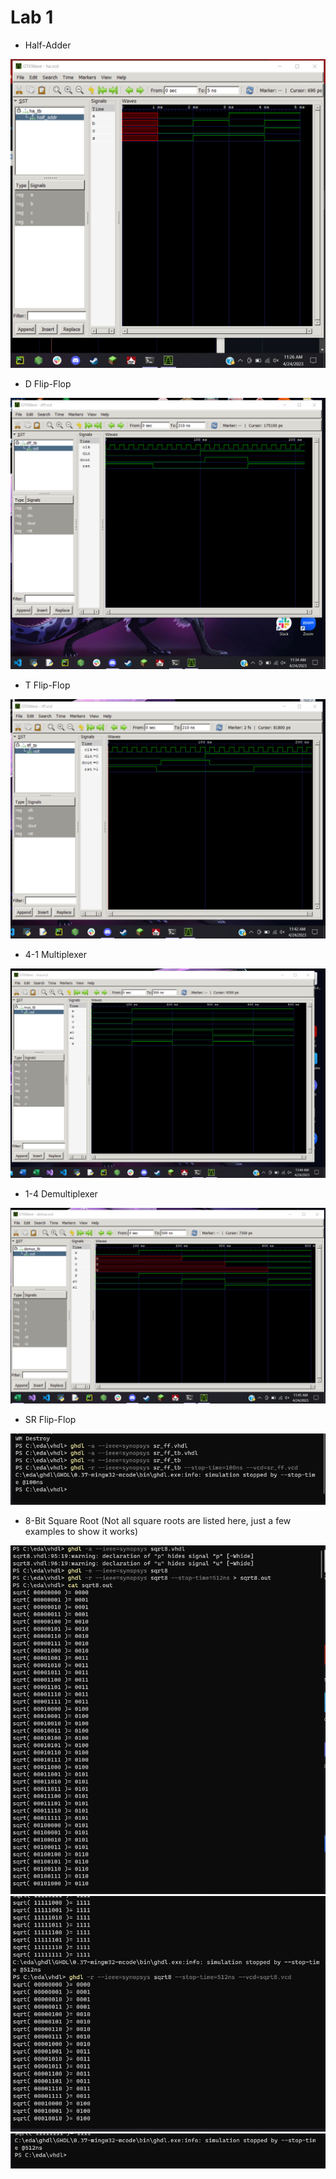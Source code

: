 # Lab 1
 * Half-Adder

![Fig. 1](Images/Lab1_ZC.png)

  * D Flip-Flop

![Fig. 2](Images/Lab1_ZC2.png)

 * T Flip-Flop

![Fig. 3](Images/tff.png)

 * 4-1 Multiplexer

![Fig. 4](Images/mux.png)

 * 1-4 Demultiplexer

![Fig. 5](Images/demux.png)

 * SR Flip-Flop

![Fig. 6](Images/srff.png)

 * 8-Bit Square Root (Not all square roots are listed here, just a few examples to show it works)

![Fig. 7](Images/8bit1.png)
![Fig. 7.1](Images/8bit2.png)
![Fig. 7.2](Images/8bit3.png)
